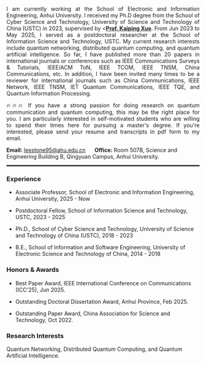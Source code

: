 <p style="text-align:justify"> I am currently working at the School of Electronic and Information Engineering, Anhui University. I received my Ph.D degree from the School of Cyber Science and Technology, University of Science and Technology of China (USTC) in 2023, supervised by <<b><a href="https://faculty.ustc.edu.cn/kpxue">Prof. Kaiping Xue</a></b>. From Jun 2023 to May 2025, I served as a postdoctoral researcher at the School of Information Science and Technology, USTC. My current research interests include quantum networking, distributed quantum computing, and quantum artificial intelligence. So far, I have published more than 20 papers in international journals or conferences such as IEEE Communications Surveys & Tutorials, IEEE/ACM ToN, IEEE TCOM, IEEE TNSM, China Communications, etc. In addition, I have been invited many times to be a reviewer for international journals such as China Communications, IEEE Network, IEEE TNSM, IET Quantum Communications, IEEE TQE, and Quantum Information Processing. </p>

<p style="text-align:justify">🔥🔥🔥 If you have a strong passion for doing research on quantum communication and quantum computing, this may be the right place for you. I am particularly interested in self-motivated students who are willing to spend their times here for pursuing a master's degree. If you're interested, please send your resume and transcripts in pdf form to my email.</p>

<b>Email:</b> leestone95@ahu.edu.cn &nbsp;&nbsp;&nbsp;&nbsp; <b>Office:</b> Room 507B, Science and Engineering Building B, Qingyuan Campus, Anhui University.

<hr style="border-top: 2px solid black;"> 

### Experience
- Associate Professor, School of Electronic and Information Engineering, Anhui University, 2025 - Now

- Postdoctoral Fellow, School of Information Science and Technology, USTC, 2023 - 2025

- Ph.D., School of Cyber Science and Technology, University of Science and Technology of China (USTC), 2018 - 2023

- B.E., School of Information and Software Engineering, University of Electronic Science and Technology of China, 2014 - 2018

### Honors & Awards
- Best Paper Award, IEEE International Conference on Communications (ICC'25), Jun 2025.

- Outstanding Doctoral Dissertation Award, Anhui Province, Feb 2025.

- Outstanding Paper Award, China Association for Science and Technology, Oct 2022.

### Research Interests
Quantum Networking, Distributed Quantum Computing, and Quantum Artificial Intelligence.

